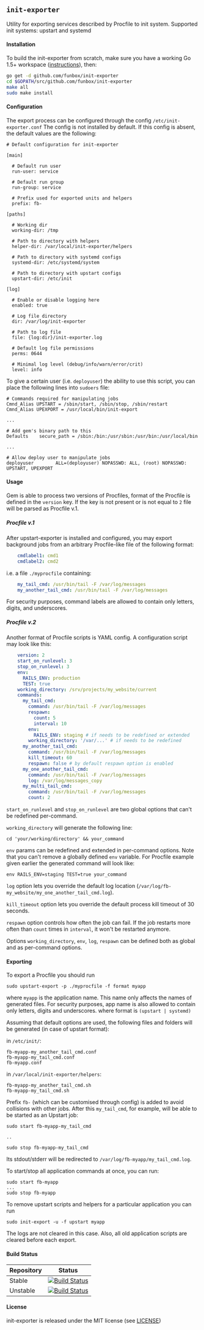 ## `init-exporter`

Utility for exporting services described by Procfile to init system.
Supported init systems: upstart and systemd

#### Installation

To build the init-exporter from scratch, make sure you have a working Go 1.5+ workspace ([instructions](https://golang.org/doc/install)), then:

```bash
go get -d github.com/funbox/init-exporter
cd $GOPATH/src/github.com/funbox/init-exporter
make all
sudo make install
```

#### Configuration

The export process can be configured through the config `/etc/init-exporter.conf`
The config is not installed by default. If this config is absent, the default values are the following:

```
# Default configuration for init-exporter

[main]

  # Default run user
  run-user: service

  # Default run group
  run-group: service

  # Prefix used for exported units and helpers
  prefix: fb-

[paths]

  # Working dir
  working-dir: /tmp

  # Path to directory with helpers
  helper-dir: /var/local/init-exporter/helpers

  # Path to directory with systemd configs
  systemd-dir: /etc/systemd/system

  # Path to directory with upstart configs
  upstart-dir: /etc/init

[log]

  # Enable or disable logging here
  enabled: true

  # Log file directory
  dir: /var/log/init-exporter

  # Path to log file
  file: {log:dir}/init-exporter.log

  # Default log file permissions
  perms: 0644

  # Minimal log level (debug/info/warn/error/crit)
  level: info
```

To give a certain user (i.e. `deployuser`) the ability to use this script, you can place the following lines into `sudoers` file:

    # Commands required for manipulating jobs
    Cmnd_Alias UPSTART = /sbin/start, /sbin/stop, /sbin/restart
    Cmnd_Alias UPEXPORT = /usr/local/bin/init-export

    ...

    # Add gem's binary path to this
    Defaults    secure_path = /sbin:/bin:/usr/sbin:/usr/bin:/usr/local/bin

    ...

    # Allow deploy user to manipulate jobs
    deployuser        ALL=(deployuser) NOPASSWD: ALL, (root) NOPASSWD: UPSTART, UPEXPORT


#### Usage

Gem is able to process two versions of Procfiles, format of the Procfile is
defined in the `version` key. If the key is not present or is not equal to `2`
file will be parsed as Procfile v.1.

##### Procfile v.1

After upstart-exporter is installed and configured, you may export background jobs
from an arbitrary Procfile-like file of the following format:

```yaml
    cmdlabel1: cmd1
    cmdlabel2: cmd2
```

i.e. a file `./myprocfile` containing:

```yaml
    my_tail_cmd: /usr/bin/tail -F /var/log/messages
    my_another_tail_cmd: /usr/bin/tail -F /var/log/messages
```

For security purposes, command labels are allowed to contain only letters, digits, and underscores.

##### Procfile v.2

Another format of Procfile scripts is YAML config. A configuration script may
look like this:

```yaml
    version: 2
    start_on_runlevel: 3
    stop_on_runlevel: 3
    env:
      RAILS_ENV: production
      TEST: true
    working_directory: /srv/projects/my_website/current
    commands:
      my_tail_cmd:
        command: /usr/bin/tail -F /var/log/messages
        respawn:
          count: 5
          interval: 10
        env:
          RAILS_ENV: staging # if needs to be redefined or extended
        working_directory: '/var/...' # if needs to be redefined
      my_another_tail_cmd:
        command: /usr/bin/tail -F /var/log/messages
        kill_timeout: 60
        respawn: false # by default respawn option is enabled
      my_one_another_tail_cmd:
        command: /usr/bin/tail -F /var/log/messages
        log: /var/log/messages_copy
      my_multi_tail_cmd:
        command: /usr/bin/tail -F /var/log/messages
        count: 2
```

`start_on_runlevel` and `stop_on_runlevel` are two global options that can't be
redefined per-command.

`working_directory` will generate the following line:

    cd 'your/working/directory' && your_command

`env` params can be redefined and extended in per-command options. Note that
you can't remove a globally defined `env` variable.
For Procfile example given earlier the generated command will look like:

    env RAILS_ENV=staging TEST=true your_command

`log` option lets you override the default log location (`/var/log/fb-my_website/my_one_another_tail_cmd.log`).

`kill_timeout` option lets you override the default process kill timeout of 30 seconds.

`respawn` option controls how often the job can fail. If the job restarts more
often than `count` times in `interval`, it won't be restarted anymore.

Options `working_directory`, `env`, `log`, `respawn` can be
defined both as global and as per-command options.

#### Exporting

To export a Procfile you should run

    sudo upstart-export -p ./myprocfile -f format myapp

where `myapp` is the application name.
This name only affects the names of generated files.
For security purposes, app name is also allowed to contain only letters, digits and underscores.
where format is `(upstart | systemd)`

Assuming that default options are used, the following files and folders will be generated (in case of upstart format):

in `/etc/init/`:

    fb-myapp-my_another_tail_cmd.conf
    fb-myapp-my_tail_cmd.conf
    fb-myapp.conf

in `/var/local/init-exporter/helpers`:

    fb-myapp-my_another_tail_cmd.sh
    fb-myapp-my_tail_cmd.sh

Prefix `fb-` (which can be customised through config) is added to avoid collisions with other jobs.
After this `my_tail_cmd`, for example, will be able to be started as an Upstart job:

    sudo start fb-myapp-my_tail_cmd

    ..

    sudo stop fb-myapp-my_tail_cmd

Its stdout/stderr will be redirected to `/var/log/fb-myapp/my_tail_cmd.log`.

To start/stop all application commands at once, you can run:

    sudo start fb-myapp
    ...
    sudo stop fb-myapp

To remove upstart scripts and helpers for a particular application you can run

    sudo init-export -u -f upstart myapp

The logs are not cleared in this case. Also, all old application scripts are cleared before each export.

#### Build Status

| Repository | Status |
|------------|--------|
| Stable | [![Build Status](https://travis-ci.org/funbox/init-exporter.svg?branch=master)](https://travis-ci.org/funbox/init-exporter) |
| Unstable | [![Build Status](https://travis-ci.org/funbox/init-exporter.svg?branch=develop)](https://travis-ci.org/funbox/init-exporter) |

#### License

init-exporter is released under the MIT license (see [LICENSE](LICENSE))
